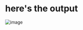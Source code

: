 # here's the output

![image](https://github.com/ImShekhar17/Mockup-headphones--site_design/assets/118382443/67e99c5b-ee0a-4d08-9972-150c316ea235)
